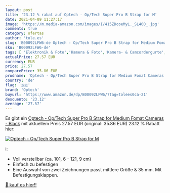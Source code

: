 ```yaml
---
layout: post
title: '23.12 % rabat auf Optech - Op/Tech Super Pro B Strap for M'
date: 2021-04-09 11:27:17
image: 'https://m.media-amazon.com/images/I/415ZDcoeMyL._SL400_.jpg'
comments: true
category: ofertas
author: 'tole.es'
slug: 'B00092LFW6-de Optech - Op/Tech Super Pro B Strap for Medium Fomat...'
sku: 'B00092LFW6-de'
tags: [ 'Elektronik & Foto','Kamera & Foto','Kamera- & Camcordergurte','Kamera- & Fotozubehör','optech', ]
actualPrice: 27.57 EUR
currency: EUR
price: 27.57
comparePrice: 35.86 EUR
prodname: 'Optech - Op/Tech Super Pro B Strap for Medium Fomat Cameras - Black'
country: 'de'
flag: '🇩🇪'
brand: 'Optech'
buyurl: 'https://www.amazon.de/dp/B00092LFW6/?tag=tolees0ca-21'
descuento: '23.12'
average: '27.57'
---
```


Es gibt ein [Optech - Op/Tech Super Pro B Strap for Medium Fomat Cameras - Black](https://www.amazon.de/dp/B00092LFW6/?tag=tolees0ca-21) mit aktuellem Preis 27.57 EUR (original: 35.86 EUR) 23.12 % Rabatt hier:

[![Optech - Op/Tech Super Pro B Strap for M](https://m.media-amazon.com/images/I/415ZDcoeMyL._SL400_.jpg)](https://www.amazon.de/dp/B00092LFW6/?tag=tolees0ca-21)

ℹ️:

- Voll verstellbar (ca. 101, 6 - 121, 9 cm)
- Einfach zu befestigen
- Eine Auswahl von zwei Zeichnungen passt mittlere Größe & 35 mm. Mit Befestigungsklappen.

[🛒 kauf es hier!!](https://www.amazon.de/dp/B00092LFW6/?tag=tolees0ca-21)

